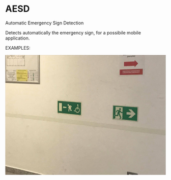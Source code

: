 # AESD
Automatic Emergency Sign Detection

Detects automatically the emergency sign, for a possibile mobile application. 

EXAMPLES:

![example 1](/dataset/image5.jpg)
